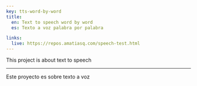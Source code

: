 ```yaml
---
key: tts-word-by-word
title:
  en: Text to speech word by word
  es: Texto a voz palabra por palabra

links:
  live: https://repos.amatiasq.com/speech-test.html
---
```


This project is about text to speech

---

Este proyecto es sobre texto a voz
